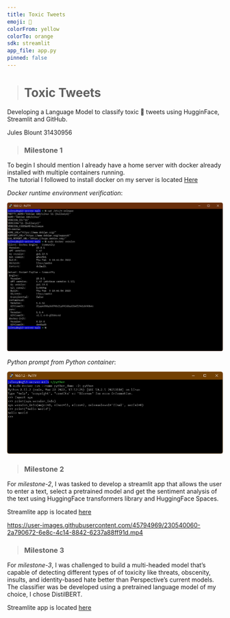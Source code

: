 ```yaml
---
title: Toxic Tweets
emoji: 🤢
colorFrom: yellow
colorTo: orange
sdk: streamlit
app_file: app.py
pinned: false
---
```


> # **Toxic Tweets**
Developing a Language Model to classify toxic 🤢 tweets using HugginFace, Streamlit and GitHub.

Jules Blount
31430956


> ### **Milestone 1**
To begin I should mention I already have a home server with docker already installed with multiple containers running.  
The tutorial I followed to install docker on my server is located [Here](https://docs.docker.com/engine/install/debian/)

*Docker runtime environment verification*:

![](images/docker_version.png)

*Python prompt from Python container*:

![](images/pytrhon_container.png)

> ### **Milestone 2**
For _milestone-2_, I was tasked to develop a streamlit app that allows the user to enter a text, select a pretrained model and get the sentiment analysis of the text using HuggingFace transformers library and HuggingFace Spaces.

Streamlite app is located [here](https://huggingface.co/spaces/julesy/toxic-tweets)

https://user-images.githubusercontent.com/45794969/230540060-2a790672-6e8c-4c14-8842-6237a88ff91d.mp4


> ### **Milestone 3**
For _milestone-3_, I was challenged to build a multi-headed model that’s capable of detecting different types of of toxicity like threats, obscenity, insults, and identity-based hate better than Perspective’s current models. The classifier was be developed using a pretrained language model of my choice, I chose DistilBERT.

Streamlite app is located [here](https://huggingface.co/spaces/julesy/toxic-tweets)